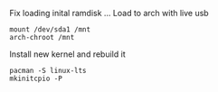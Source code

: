 Fix loading inital ramdisk ...
Load to arch with live usb
```
mount /dev/sda1 /mnt
arch-chroot /mnt
```
Install new kernel and rebuild it
```
pacman -S linux-lts
mkinitcpio -P
```

